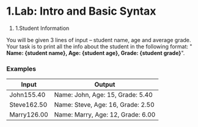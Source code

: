 ﻿# 1.Lab: Intro and Basic Syntax

1. 1.Student Information

You will be given 3 lines of input – student name, age and average grade. Your task is to print all the info about the student in the following format: &quot; **Name: {student name}, Age: {student age}, Grade: {student grade}**&quot;.

### Examples

| **Input** | **Output** |
| --- | --- |
| John155.40 | Name: John, Age: 15, Grade: 5.40 |
| Steve162.50 | Name: Steve, Age: 16, Grade: 2.50 |
| Marry126.00 | Name: Marry, Age: 12, Grade: 6.00 |

